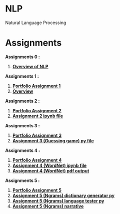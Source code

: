 # NLP
Natural Language Processing

# Assignments
**Assignments 0 :**<br>
1. [**Overview of NLP**](https://github.com/shararrs/NLP/blob/main/Portfolio_Assignment_0_Getting%20_Started/Overview%20of%20NLP.pdf) <br>

**Assignments 1 :**<br>
1. [**Portfolio Assignment 1**](https://github.com/shararrs/NLP/blob/main/Portfolio_Assignment_1)
2. [**Overview**](https://github.com/shararrs/NLP/blob/main/Portfolio_Assignment_1/Portfolio%20Assignment%201%20-%20Overview.pdf)

**Assignments 2 :**<br>
1. [**Portfolio Assignment 2**](https://github.com/shararrs/NLP/blob/main/Portfolio_Assignment_2/Portfolio_Assignment_2.pdf)
2. [**Assignment 2 ipynb file**](https://github.com/shararrs/NLP/blob/main/Portfolio_Assignment_2/2_exploring_nltk.ipynb)


**Assignments 3 :**<br>
1. [**Portfolio Assignment 3**](https://github.com/shararrs/NLP/blob/main/Portfolio_Assignment_3)
2. [**Assignment 3 (Guessing game) py file**](https://github.com/shararrs/NLP/blob/main/Portfolio_Assignment_3/word_guess.py)

**Assignments 4 :**<br>
1. [**Portfolio Assignment 4**](https://github.com/shararrs/NLP/blob/main/Portfolio_Assignment_4)
2. [**Assignment 4 (WordNet) ipynb file**](https://github.com/shararrs/NLP/blob/main/Portfolio_Assignment_4/WordNet.ipynb)
3. [**Assignment 4 (WordNet) pdf output**](https://github.com/shararrs/NLP/blob/main/Portfolio_Assignment_4/WordNetOutput.pdf)

**Assignments 5 :**<br>
1. [**Portfolio Assignment 5**](https://github.com/shararrs/NLP/blob/main/Portfolio_Assignment_5)
2. [**Assignment 5 (Ngrams) dictionary generator py**](https://github.com/shararrs/NLP/blob/main/Portfolio_Assignment_5/program1.py)
3. [**Assignment 5 (Ngrams) language tester py**](https://github.com/shararrs/NLP/blob/main/Portfolio_Assignment_5/program2.py)
4. [**Assignment 5 (Ngrams) narrative**](https://github.com/shararrs/NLP/blob/main/Portfolio_Assignment_5/Blake_and_Sharars_ngrams_narrative.pdf)